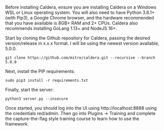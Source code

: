 Before installing Caldera, ensure you are installing Caldera on a Windows WSL or Linux operating system. You will also need to have Python 3.6.1+ (with Pip3), a Google Chrome browser, and the hardware recommended that you have available is 8GB+ RAM and 2+ CPUs. Caldera also recommends installing GoLang 1.13+ and NodeJS 16+.

Start by cloning the Github repository for Caldera, passing the desired version/release in x.x.x format. I will be using the newest version available, 5.0.0.

```git clone https://github.com/mitre/caldera.git --recursive --branch 5.0.0 ```

Next, install the PIP requirements:

```sudo pip3 install -r requirements.txt```

Finally, start the server:

```python3 server.py --insecure```

Once started, you should log into the UI using http://localhost:8888 using the credentials red/admin. Then go into Plugins -> Training and complete the capture-the-flag style training course to learn how to use the framework.

